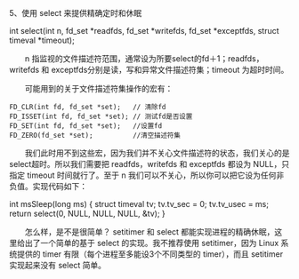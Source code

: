 5、使用 select 来提供精确定时和休眠

int select(int n, fd_set *readfds, fd_set *writefds, fd_set *exceptfds, struct timeval *timeout);

　　n 指监视的文件描述符范围，通常设为所要select的fd＋1；readfds，writefds 和 exceptfds分别是读，写和异常文件描述符集；timeout 为超时时间。

　　可能用到的关于文件描述符集操作的宏有：

    FD_CLR(int fd, fd_set *set);   // 清除fd
    FD_ISSET(int fd, fd_set *set); // 测试fd是否设置
    FD_SET(int fd, fd_set *set);   //设置fd
    FD_ZERO(fd_set *set);          //清空描述符集 

　　我们此时用不到这些宏，因为我们并不关心文件描述符的状态，我们关心的是select超时。所以我们需要把 readfds，writefds 和 exceptfds 都设为 NULL，只指定 timeout 时间就行了。至于 n 我们可以不关心，所以你可以把它设为任何非负值。实现代码如下：

 int msSleep(long ms) 
 {
    struct timeval tv;
    tv.tv_sec = 0;
    tv.tv_usec = ms;
​
    return select(0, NULL, NULL, NULL, &tv);
 }

　　怎么样，是不是很简单？ setitimer 和 select 都能实现进程的精确休眠，这里给出了一个简单的基于 select 的实现。我不推荐使用 setitimer，因为 Linux 系统提供的 timer 有限（每个进程至多能设3个不同类型的 timer），而且 setitimer 实现起来没有 select 简单。